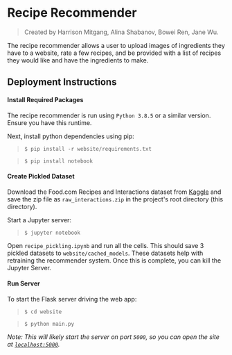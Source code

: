 # Recipe Recommender

> Created by Harrison Mitgang, Alina Shabanov, Bowei Ren, Jane Wu.

The recipe recommender allows a user to upload images of ingredients they have to a website, rate a few recipes, and be provided with a list of recipes they would like and have the ingredients to make.

## Deployment Instructions

#### Install Required Packages

The recipe recommender is run using `Python 3.8.5` or a similar version. Ensure you have this runtime.

Next, install python dependencies using pip:

> `$ pip install -r website/requirements.txt`

> `$ pip install notebook`

#### Create Pickled Dataset

Download the Food.com Recipes and Interactions dataset from [Kaggle](https://www.kaggle.com/shuyangli94/food-com-recipes-and-user-interactions) and save the zip file as `raw_interactions.zip` in the project's root directory (this directory).

Start a Jupyter server:

> `$ jupyter notebook`

Open `recipe_pickling.ipynb` and run all the cells. This should save 3 pickled datasets to `website/cached_models`. These datasets help with retraining the recommender system. Once this is complete, you can kill the Jupyter Server.

#### Run Server

To start the Flask server driving the web app:

> `$ cd website`

> `$ python main.py`

_Note: This will likely start the server on port `5000`, so you can open the site at [`localhost:5000`](http://localhost:5000)._
